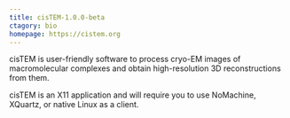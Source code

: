```yaml
---
title: cisTEM-1.0.0-beta
ctagory: bio
homepage: https://cistem.org
---
```

cisTEM is user-friendly software to process cryo-EM images of macromolecular complexes and obtain high-resolution 3D reconstructions from them.

cisTEM is an X11 application and will require you to use NoMachine, XQuartz, or native Linux as a client.
